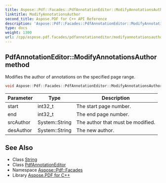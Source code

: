 ```yaml
---
title: Aspose::Pdf::Facades::PdfAnnotationEditor::ModifyAnnotationsAuthor method
linktitle: ModifyAnnotationsAuthor
second_title: Aspose.PDF for C++ API Reference
description: 'Aspose::Pdf::Facades::PdfAnnotationEditor::ModifyAnnotationsAuthor method. Modifies the author of annotations on the specified page range in C++.'
type: docs
weight: 1300
url: /cpp/aspose.pdf.facades/pdfannotationeditor/modifyannotationsauthor/
---
```

## PdfAnnotationEditor::ModifyAnnotationsAuthor method


Modifies the author of annotations on the specified page range.

```cpp
void Aspose::Pdf::Facades::PdfAnnotationEditor::ModifyAnnotationsAuthor(int32_t start, int32_t end, System::String srcAuthor, System::String desAuthor)
```


| Parameter | Type | Description |
| --- | --- | --- |
| start | int32_t | The start page number. |
| end | int32_t | The end page number. |
| srcAuthor | System::String | The author that must be modified. |
| desAuthor | System::String | The new author. |

## See Also

* Class [String](../../../system/string/)
* Class [PdfAnnotationEditor](../)
* Namespace [Aspose::Pdf::Facades](../../)
* Library [Aspose.PDF for C++](../../../)
